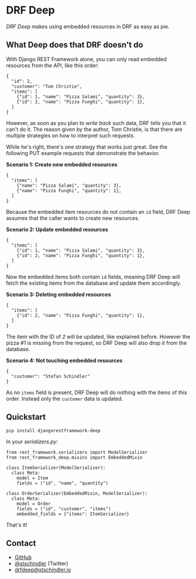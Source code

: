 # DRF Deep

_DRF Deep_ makes using embedded resources in DRF as easy as pie.

## What Deep does that DRF doesn't do

With Django REST Framework alone, you can only read embedded resources from the
API, like this order:

```
{
  "id": 2,
  "customer": "Tom Christie",
  "items": [
    {"id": 1, "name": "Pizza Salami", "quantity": 3},
    {"id": 2, "name": "Pizza Funghi", "quantity": 1},
  ]
}
```

However, as soon as you plan to _write back_ such data, DRF tells you that it
can't do it. The reason given by the author, Tom Christie, is that there are
multiple strategies on how to interpret such requests.

While he's right, there's one strategy that works just great. See the following
PUT example requests that demonstrate the behavior.

**Scenario 1: Create new embedded resources**

```
{
  "items": [
    {"name": "Pizza Salami", "quantity": 3},
    {"name": "Pizza Funghi", "quantity": 1},
  ]
}
```

Because the embedded item resources do not contain an `id` field, DRF Deep
assumes that the caller wants to create new resources.

**Scenario 2: Update embedded resources**

```
{
  "items": [
    {"id": 1, "name": "Pizza Salami", "quantity": 3},
    {"id": 2, "name": "Pizza Funghi", "quantity": 1},
  ]
}
```

Now the embedded items both contain `id` fields, meaning DRF Deep will fetch
the existing items from the database and update them accordingly.

**Scenario 3: Deleting embedded resources**

```
{
  "items": [
    {"id": 2, "name": "Pizza Funghi", "quantity": 1},
  ]
}
```

The item with the ID of _2_ will be updated, like explained before. However the
pizza _#1_ is missing from the request, so DRF Deep will also drop it from the
database.

**Scenario 4: Not touching embedded resources**

```
{
  "customer": "Stefan Schindler"
}
```

As no `items` field is present, DRF Deep will do nothing with the items of this
order. Instead only the `customer` data is updated.

## Quickstart

```
pip install djangorestframework-deep
```

In your _serializers.py_:

```
from rest_framework.serializers import ModelSerializer
from rest_framework_deep.mixins import EmbeddedMixin

class ItemSerializer(ModelSerializer):
  class Meta:
    model = Item
    fields = ("id", "name", "quantity")

class OrderSerializer(EmbeddedMixin, ModelSerializer):
  class Meta:
    model = Order
    fields = ("id", "customer", "items")
    embedded_fields = {"items": ItemSerializer}
```

That's it!

## Contact

  * [GitHub](https://github.com/stschindler/djangorestframework-deep)
  * [@stschindler](https://twitter.com/stschindler) (Twitter)
  * [drfdeep@stschindler.io](mailto:drfdeep@stschindler.io)
